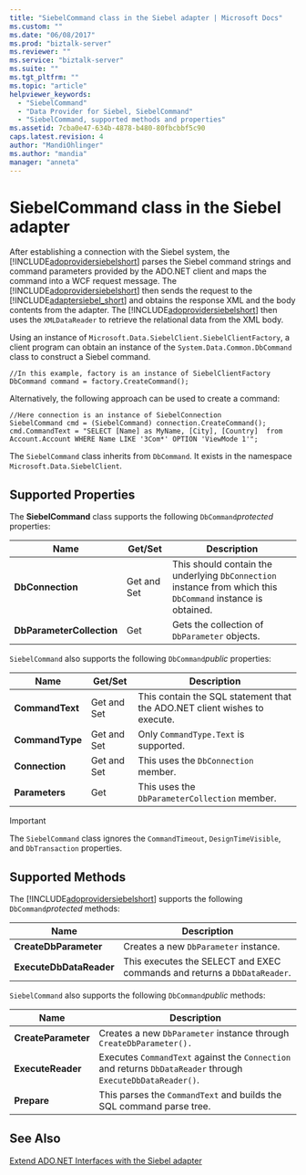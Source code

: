 ```yaml
---
title: "SiebelCommand class in the Siebel adapter | Microsoft Docs"
ms.custom: ""
ms.date: "06/08/2017"
ms.prod: "biztalk-server"
ms.reviewer: ""
ms.service: "biztalk-server"
ms.suite: ""
ms.tgt_pltfrm: ""
ms.topic: "article"
helpviewer_keywords: 
  - "SiebelCommand"
  - "Data Provider for Siebel, SiebelCommand"
  - "SiebelCommand, supported methods and properties"
ms.assetid: 7cba0e47-634b-4878-b480-80fbcbbf5c90
caps.latest.revision: 4
author: "MandiOhlinger"
ms.author: "mandia"
manager: "anneta"
---
```

# SiebelCommand class in the Siebel adapter
After establishing a connection with the Siebel system, the [!INCLUDE[adoprovidersiebelshort](../../includes/adoprovidersiebelshort-md.md)] parses the Siebel command strings and command parameters provided by the ADO.NET client and maps the command into a WCF request message. The [!INCLUDE[adoprovidersiebelshort](../../includes/adoprovidersiebelshort-md.md)] then sends the request to the [!INCLUDE[adaptersiebel_short](../../includes/adaptersiebel-short-md.md)] and obtains the response XML and the body contents from the adapter. The [!INCLUDE[adoprovidersiebelshort](../../includes/adoprovidersiebelshort-md.md)] then uses the `XMLDataReader` to retrieve the relational data from the XML body.  
  
 Using an instance of `Microsoft.Data.SiebelClient.SiebelClientFactory`, a client program can obtain an instance of the `System.Data.Common.DbCommand` class to construct a Siebel command.  
  
```  
//In this example, factory is an instance of SiebelClientFactory  
DbCommand command = factory.CreateCommand();  
```  
  
 Alternatively, the following approach can be used to create a command:  
  
```  
//Here connection is an instance of SiebelConnection  
SiebelCommand cmd = (SiebelCommand) connection.CreateCommand();  
cmd.CommandText = "SELECT [Name] as MyName, [City], [Country]  from Account.Account WHERE Name LIKE '3Com*' OPTION 'ViewMode 1'";  
```  
  
 The `SiebelCommand` class inherits from `DbCommand`.  It exists in the namespace `Microsoft.Data.SiebelClient`.  
  
## Supported Properties  
 The **SiebelCommand** class supports the following `DbCommand`*protected* properties:  
  
|Name|Get/Set|Description|  
|----------|--------------|-----------------|  
|**DbConnection**|Get and Set|This should contain the underlying `DbConnection` instance from which this `DbCommand` instance is obtained.|  
|**DbParameterCollection**|Get|Gets the collection of `DbParameter` objects.|  
  
 `SiebelCommand` also supports the following `DbCommand`*public* properties:  
  
|Name|Get/Set|Description|  
|----------|--------------|-----------------|  
|**CommandText**|Get and Set|This contain the SQL statement that the ADO.NET client wishes to execute.|  
|**CommandType**|Get and Set|Only `CommandType.Text` is supported.|  
|**Connection**|Get and Set|This uses the `DbConnection` member.|  
|**Parameters**|Get|This uses the `DbParameterCollection` member.|  
  
> [!IMPORTANT]
>  The `SiebelCommand` class ignores the `CommandTimeout`, `DesignTimeVisible`, and `DbTransaction` properties.  
  
## Supported Methods  
 The [!INCLUDE[adoprovidersiebelshort](../../includes/adoprovidersiebelshort-md.md)] supports the following `DbCommand`*protected* methods:  
  
|Name|Description|  
|----------|-----------------|  
|**CreateDbParameter**|Creates a new `DbParameter` instance.|  
|**ExecuteDbDataReader**|This executes the SELECT and EXEC commands and returns a `DbDataReader`.|  
  
 `SiebelCommand` also supports the following `DbCommand`*public* methods:  
  
|Name|Description|  
|----------|-----------------|  
|**CreateParameter**|Creates a new `DbParameter` instance through `CreateDbParameter().`|  
|**ExecuteReader**|Executes `CommandText` against the `Connection` and returns `DbDataReader` through `ExecuteDbDataReader()`.|  
|**Prepare**|This parses the `CommandText` and builds the SQL command parse tree.|  
  
## See Also  
 [Extend ADO.NET Interfaces with the Siebel adapter](../../adapters-and-accelerators/adapter-siebel/extend-ado-net-interfaces-with-the-siebel-adapter.md)